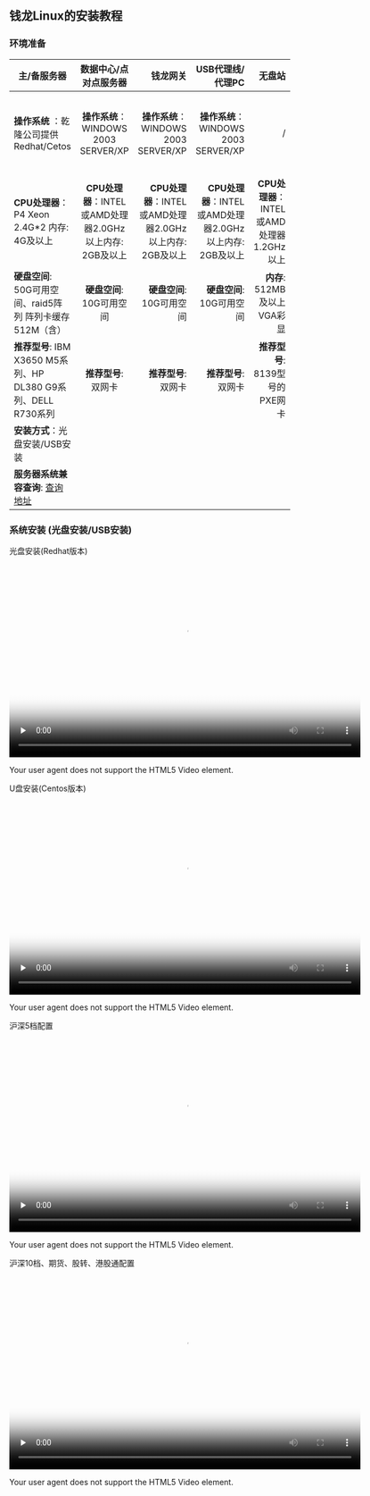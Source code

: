 ## 钱龙Linux的安装教程

### 环境准备
| 主/备服务器 | 数据中心/点对点服务器 |钱龙网关 |USB代理线/代理PC|无盘站|授权文件|
| ------ |:-------:| -----:| -----:| -----:| -----:|
| **操作系统** ：乾隆公司提供 Redhat/Cetos| **操作系统**：WINDOWS 2003 SERVER/XP|**操作系统**：WINDOWS 2003 SERVER/XP|**操作系统**：WINDOWS 2003 SERVER/XP|/|授权文件：ql4、ql6文件|
|**CPU处理器**：P4 Xeon 2.4G*2 内存: 4G及以上|**CPU处理器**：INTEL 或AMD处理器2.0GHz以上内存: 2GB及以上|**CPU处理器**：INTEL 或AMD处理器2.0GHz以上内存: 2GB及以上|**CPU处理器**：INTEL 或AMD处理器2.0GHz以上内存: 2GB及以上|**CPU处理器**：INTEL 或AMD处理器1.2GHz以上||
|**硬盘空间**: 50G可用空间、raid5阵列 阵列卡缓存512M（含）|**硬盘空间**: 10G可用空间|**硬盘空间**: 10G可用空间|**硬盘空间**: 10G可用空间|**内存**: 512MB及以上 VGA彩显 ||
|**推荐型号**: IBM X3650 M5系列、HP DL380 G9系列、DELL R730系列|**推荐型号**: 双网卡|**推荐型号**: 双网卡|**推荐型号**: 双网卡|**推荐型号**: 8139型号的PXE网卡||
|**安装方式**：光盘安装/USB安装||||||
|**服务器系统兼容查询**: [查询地址](https://access.redhat.com/ecosystem/search/#/ecosystem/Red%20Hat%20Enterprise%20Linux?category=Server) ||||||

### 系统安装 (光盘安装/USB安装)
光盘安装(Redhat版本)
<video id="video"  width="630" height="360" controls="controls" preload="none" poster="/image/Linux(redhat).jpg">
      <source id="mp4" src="http://o77zzwbm6.bkt.clouddn.com/qianlong-linux-setup1.mp4" type="video/mp4">
      <p>Your user agent does not support the HTML5 Video element.</p>
</video>

U盘安装(Centos版本)
<video id="video"  width="630" height="360" controls="controls" preload="none" poster="/image/linux (Centos).jpg">
      <source id="mp4" src="http://o77zzwbm6.bkt.clouddn.com/usblinux2.mp4" type="video/mp4">
      <p>Your user agent does not support the HTML5 Video element.</p>
</video>

沪深5档配置
<video id="video"  width="630" height="360" controls="controls" preload="none" poster="/image/5dang.jpg">
      <source id="mp4" src="http://o77zzwbm6.bkt.clouddn.com/5dang2.mp4" type="video/mp4">
      <p>Your user agent does not support the HTML5 Video element.</p>
</video>

沪深10档、期货、股转、港股通配置
<video id="video"  width="630" height="360" controls="controls" preload="none" poster="/image/other10.jpg">
      <source id="mp4" src="http://o77zzwbm6.bkt.clouddn.com/10dang.mp4" type="video/mp4">
      <p>Your user agent does not support the HTML5 Video element.</p>
</video>



